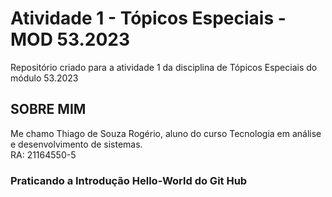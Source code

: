 # Atividade 1 - Tópicos Especiais - MOD 53.2023
Repositório criado para a atividade 1 da disciplina de Tópicos Especiais do módulo 53.2023

## SOBRE MIM

Me chamo Thiago de Souza Rogério, aluno do curso Tecnologia em análise e desenvolvimento de sistemas.<br />
RA: 21164550-5

### Praticando a Introdução Hello-World do Git Hub


